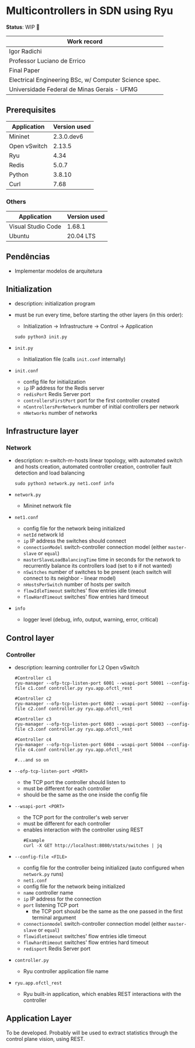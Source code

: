 # Multicontrollers in SDN using Ryu

**Status**: WIP 🚧

|Work record|
|---|
|Igor Radichi|
|Professor Luciano de Errico|
|Final Paper|
|Electrical Engineering BSc, w/ Computer Science spec.|
|Universidade Federal de Minas Gerais - UFMG|

## Prerequisites
|Application|Version used|
|---|---|
|Mininet|2.3.0.dev6|
|Open vSwitch|2.13.5|
|Ryu|4.34|
|Redis|5.0.7|
|Python|3.8.10|
|Curl|7.68|

### Others
|Application|Version used|
|---|---|
|Visual Studio Code|1.68.1|
|Ubuntu|20.04 LTS| 

## Pendências

- Implementar modelos de arquitetura

## Initialization
- description: initialization program
- must be run every time, before starting the other layers (in this order):
  - Initialization -> Infrastructure -> Control -> Application

  ```
  sudo python3 init.py
  ```
- ```init.py```
  - Initialization file (calls ```init.conf``` internally)
- ```init.conf```
  - config file for initialization
  - ```ip``` IP address for the Redis server
  - ```redisPort``` Redis Server port
  - ```controllersFirstPort``` port for the first controller created
  - ```nControllersPerNetwork``` number of initial controllers per network
  - ```nNetworks``` number of networks

## Infrastructure layer
### Network
- description: n-switch-m-hosts linear topology, with automated switch and hosts creation, automated controller creation, controller fault detection and load balancing

  ```
  sudo python3 network.py net1.conf info
  ```
- ```network.py```
  - Mininet network file
- ```net1.conf```
  - config file for the network being initialized
  - ```netId``` network Id
  - ```ip``` IP address the switches should connect
  - ```connectionModel``` switch-controller connection model (either ```master-slave``` or ```equal```)
  - ```masterSlaveLoadBalancingTime``` time in seconds for the network to recurrently balance its controllers load (set to ```0``` if not wanted)
  - ```nSwitches``` number of switches to be present (each switch will connect to its neighbor - linear model)
  - ```nHostsPerSwitch``` number of hosts per switch
  - ```flowIdleTimeout``` switches' flow entries idle timeout
  - ```flowHardTimeout``` switches' flow entries hard timeout

- ```info```
  - logger level (debug, info, output, warning, error, critical)
  
## Control layer
### Controller

- description: learning controller for L2 Open vSwitch

  ```
  #Controller c1
  ryu-manager --ofp-tcp-listen-port 6001 --wsapi-port 50001 --config-file c1.conf controller.py ryu.app.ofctl_rest

  #Controller c2
  ryu-manager --ofp-tcp-listen-port 6002 --wsapi-port 50002 --config-file c2.conf controller.py ryu.app.ofctl_rest

  #Controller c3
  ryu-manager --ofp-tcp-listen-port 6003 --wsapi-port 50003 --config-file c3.conf controller.py ryu.app.ofctl_rest

  #Controller c4
  ryu-manager --ofp-tcp-listen-port 6004 --wsapi-port 50004 --config-file c4.conf controller.py ryu.app.ofctl_rest

  #...and so on
  ```
- ```--ofp-tcp-listen-port <PORT>```
  - the TCP port the controller should listen to
  - must be different for each controller
  - should be the same as the one inside the config file
- ```--wsapi-port <PORT>```
  - the TCP port for the controller's web server
  - must be different for each controller
  - enables interaction with the controller using REST
    ```
    #Example
    curl -X GET http://localhost:8080/stats/switches | jq
    ```
- ```--config-file <FILE>```
  - config file for the controller being initialized (auto configured when ```network.py``` runs)
  - ```net1.conf```
  - config file for the network being initialized
  - ```name``` controller name
  - ```ip``` IP address for the connection
  - ```port``` listening TCP port
    - the TCP port should be the same as the one passed in the first terminal argument
  - ```connectionmodel``` switch-controller connection model  (either ```master-slave``` or ```equal```)
  - ```flowidletimeout``` switches' flow entries idle timeout
  - ```flowhardtimeout``` switches' flow entries hard timeout
  - ```redisport``` Redis Server port
- ```controller.py```
  - Ryu controller application file name
- ```ryu.app.ofctl_rest``` 
  - Ryu built-in application, which enables REST interactions with the controller

## Application Layer

To be developed. Probably will be used to extract statistics through the control plane vision, using REST.
